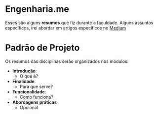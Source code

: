 # Engenharia.me

Esses são alguns **resumos** que fiz durante a faculdade. Alguns assuntos específicos, irei abordar em artigos específicos no [Medium](https://dibs-fontes.medium.com/) 

# Padrão de Projeto

Os resumos das disciplinas serão organizados nos módulos:
- **Introdução**:
  - O que é?
- **Finalidade**:
  - Para que serve?
- **Funcionalidade**:
  - Como funciona?
- **Abordagens práticas** 
  - Opcional